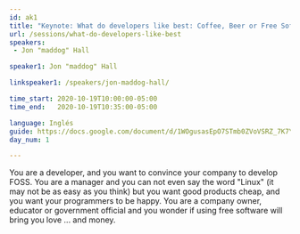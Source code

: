 ```yaml
---
id: ak1
title: "Keynote: What do developers like best: Coffee, Beer or Free Software?"
url: /sessions/what-do-developers-like-best
speakers:
 - Jon "maddog" Hall

speaker1: Jon "maddog" Hall

linkspeaker1: /speakers/jon-maddog-hall/

time_start: 2020-10-19T10:00:00-05:00
time_end:   2020-10-19T10:35:00-05:00

language: Inglés
guide: https://docs.google.com/document/d/1WOgusasEpO7STmb0ZVoVSRZ_7K7Yzty-MARc6HqtyUs/edit
day_num: 1

---
```


You are a developer, and you want to convince your company to develop FOSS. You are a manager and you can not even say the word "Linux" (it may not be as easy as you think) but you want good products cheap, and you want your programmers to be happy. You are a company owner, educator or government official and you wonder if using free software will bring you love ... and money.

